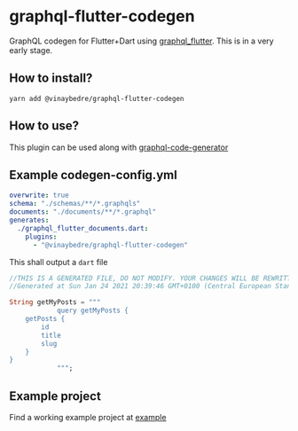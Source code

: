 # graphql-flutter-codegen
GraphQL codegen for Flutter+Dart using [graphql_flutter](https://pub.dev/packages/graphql_flutter). This is in a very early stage.

## How to install?
`yarn add @vinaybedre/graphql-flutter-codegen`

## How to use?
This plugin can be used along with [graphql-code-generator](https://graphql-code-generator.com/)

## Example codegen-config.yml
```yaml
overwrite: true
schema: "./schemas/**/*.graphqls"
documents: "./documents/**/*.graphql"
generates:
  ./graphql_flutter_documents.dart:
    plugins:
      - "@vinaybedre/graphql-flutter-codegen"
```

This shall output a `dart` file
```dart
//THIS IS A GENERATED FILE, DO NOT MODIFY. YOUR CHANGES WILL BE REWRITTEN ON NEW GENERATION
//Generated at Sun Jan 24 2021 20:39:46 GMT+0100 (Central European Standard Time)

String getMyPosts = """
            query getMyPosts {
    getPosts {
        id
        title
        slug
    }
}
            """;
```

## Example project
Find a working example project at [example](https://github.com/vinaybedre/graphql-flutter-codegen/tree/master/example)